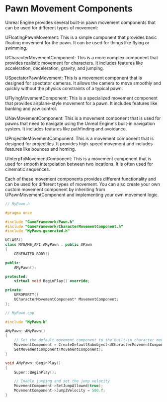 # Pawn Movement Components

Unreal Engine provides several built-in pawn movement components that can be used for different types of movement:

UFloatingPawnMovement: This is a simple component that provides basic floating movement for the pawn. It can be used for things like flying or swimming.

UCharacterMovementComponent: This is a more complex component that provides realistic movement for characters. It includes features like acceleration, deceleration, gravity, and jumping.

USpectatorPawnMovement: This is a movement component that is designed for spectator cameras. It allows the camera to move smoothly and quickly without the physics constraints of a typical pawn.

UFlyingMovementComponent: This is a specialized movement component that provides airplane-style movement for a pawn. It includes features like banking and yaw control.

UNavMovementComponent: This is a movement component that is used for pawns that need to navigate using the Unreal Engine's built-in navigation system. It includes features like pathfinding and avoidance.

UProjectileMovementComponent: This is a movement component that is designed for projectiles. It provides high-speed movement and includes features like bounces and homing.

UInterpToMovementComponent: This is a movement component that is used for smooth interpolation between two locations. It is often used for cinematic sequences.

Each of these movement components provides different functionality and can be used for different types of movement. You can also create your own custom movement component by inheriting from UPawnMovementComponent and implementing your own movement logic.


```cpp
// MyPawn.h

#pragma once

#include "GameFramework/Pawn.h"
#include "GameFramework/CharacterMovementComponent.h"
#include "MyPawn.generated.h"

UCLASS()
class MYGAME_API AMyPawn : public APawn
{
    GENERATED_BODY()

public:
    AMyPawn();

protected:
    virtual void BeginPlay() override;

private:
    UPROPERTY()
    UCharacterMovementComponent* MovementComponent;
};
```

```cpp
// MyPawn.cpp

#include "MyPawn.h"

AMyPawn::AMyPawn()
{
    // Set the default movement component to the built-in character movement component
    MovementComponent = CreateDefaultSubobject<UCharacterMovementComponent>("MyMovementComponent");
    SetMovementComponent(MovementComponent);
}

void AMyPawn::BeginPlay()
{
    Super::BeginPlay();

    // Enable jumping and set the jump velocity
    MovementComponent->SetJumpAllowed(true);
    MovementComponent->JumpZVelocity = 500.f;
}
```

